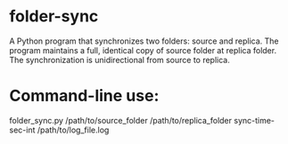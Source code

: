 # folder-sync
A Python program that synchronizes two folders: source and replica. 
The program maintains a full, identical copy of source folder at replica folder.
The synchronization is unidirectional from source to replica.

# Command-line use:
folder_sync.py /path/to/source_folder /path/to/replica_folder sync-time-sec-int /path/to/log_file.log
